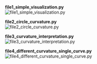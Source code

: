 **file1_simple_visualization.py** <br>
![file1_simple_visualization.py](https://raw.githubusercontent.com/saarthdeshpande/FSF-mathematics-python-code-archive/master/FSF-2020/calculus-of-several-variables/geometry-of-planes-and-curves/arc-length-and-curvature/file1_simple_visualization.gif)

**file2_circle_curvature.py** <br>
![file2_circle_curvature.py](https://raw.githubusercontent.com/saarthdeshpande/FSF-mathematics-python-code-archive/master/FSF-2020/calculus-of-several-variables/geometry-of-planes-and-curves/arc-length-and-curvature/file2_circle_curvature.gif)

**file3_curvature_interpretation.py** <br>
![file3_curvature_interpretation.py](https://github.com/saarthdeshpande/FSF-mathematics-python-code-archive/blob/master/FSF-2020/calculus-of-several-variables/geometry-of-planes-and-curves/arc-length-and-curvature/file3_curvature_interpretation.gif)

**file4_different_curvature_single_curve.py** <br>
![file4_different_curvature_single_curve.py](https://raw.githubusercontent.com/saarthdeshpande/FSF-mathematics-python-code-archive/master/FSF-2020/calculus-of-several-variables/geometry-of-planes-and-curves/arc-length-and-curvature/file4_different_curvature_single_curve.gif)
